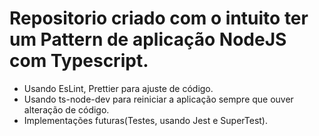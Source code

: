 # Repositorio criado com o intuito ter um Pattern de aplicação NodeJS com Typescript.

- Usando EsLint, Prettier para ajuste de código.
- Usando ts-node-dev para reiniciar a aplicação sempre que ouver alteração de código.
- Implementações futuras(Testes, usando Jest e SuperTest).
